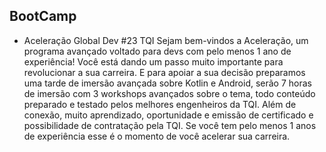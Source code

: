 ## BootCamp

- Aceleração Global Dev #23 TQI
Sejam bem-vindos a Aceleração, um programa avançado voltado para devs com pelo menos 1 ano de experiência! Você está dando um passo muito importante para revolucionar a sua carreira. E para apoiar a sua decisão preparamos uma tarde de imersão avançada sobre Kotlin e Android, serão 7 horas de imersão com 3 workshops avançados sobre o tema, todo conteúdo preparado e testado pelos melhores engenheiros da TQI. Além de conexão, muito aprendizado, oportunidade e emissão de certificado e possibilidade de contratação pela TQI. Se você tem pelo menos 1 anos de experiência esse é o momento de você acelerar sua carreira.

